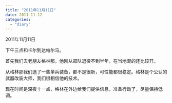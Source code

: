 ```yaml
---
title: "2011年11月11日"
date: 2011-11-12
categories: 
  - "diary"
---
```


2011年11月11日

下午三点和卡尔到达帕尔马。

首先我们去老朋友格林那，他刚从部队退役不到半年，在当地混的还比较开。

从格林那我们选了一些单兵装备，都不是很新，可性能都很稳定。格林是个公认的武器改装大师，我们很相信他的技术。

现在时间是深夜十一点，格林在外边给我们提供信息，准备行动了，尽量保持低调。
